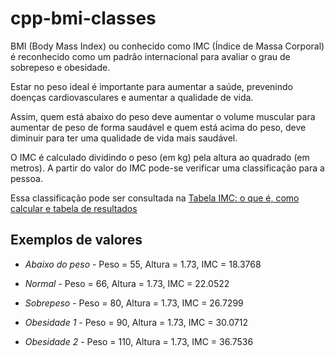 # cpp-bmi-classes

BMI (Body Mass Index) ou conhecido como IMC (Índice de Massa Corporal) é reconhecido como um padrão internacional para avaliar o grau de sobrepeso e obesidade.

Estar no peso ideal é importante para aumentar a saúde, prevenindo doenças cardiovasculares e aumentar a qualidade de vida. 

Assim, quem está abaixo do peso deve aumentar o volume muscular para aumentar de peso de forma saudável e quem está acima do peso, deve diminuir para ter uma qualidade de vida mais saudável.

O IMC é calculado dividindo o peso (em kg) pela altura ao quadrado (em metros). A partir do valor do IMC pode-se verificar uma classificação para a pessoa.

Essa classificação pode ser consultada na [Tabela IMC: o que é, como calcular e tabela de resultados](https://www.tuasaude.com/imc/)

## Exemplos de valores

* *Abaixo do peso* - Peso = 55, Altura = 1.73, IMC = 18.3768

* *Normal* - Peso = 66, Altura = 1.73, IMC = 22.0522

* *Sobrepeso* - Peso = 80, Altura = 1.73, IMC = 26.7299

* *Obesidade 1* - Peso = 90, Altura = 1.73, IMC = 30.0712

* *Obesidade 2* - Peso = 110, Altura = 1.73, IMC = 36.7536
